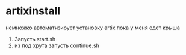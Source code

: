 # artixinstall
немножко автоматизирует установку artix
пока у меня едет крыша

1. Запусть start.sh
2. из под хрута запусть continue.sh
